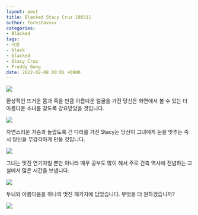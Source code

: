 ```yaml
---
layout: post
title: Blacked Stacy Cruz 190311
author: forestavxxx
categories: 
- Blacked
tags:
- 서양
- black
- blacked
- Stacy Cruz
- Freddy Gong
date: 2022-02-08 00:01 +0900
---
```



![](https://raw.githubusercontent.com/forestavxxx/forestavxxx.github.io/main/_images/Stacy%20Cruz/Stacy%20Cruz1.jpg)


환상적인 뜨거운 몸과 죽을 만큼 아름다운 얼굴을 가진 당신은 화면에서 볼 수 있는 더 아름다운 소녀를 찾도록 강요받았을 것입니다.


![](https://raw.githubusercontent.com/forestavxxx/forestavxxx.github.io/main/_images/Stacy%20Cruz/Stacy%20Cruz2.jpg)


자연스러운 가슴과 놀랍도록 긴 다리를 가진 Stacy는 당신이 그녀에게 눈을 맞추는 즉시 당신을 무감각하게 만들 것입니다.


![](https://raw.githubusercontent.com/forestavxxx/forestavxxx.github.io/main/_images/Stacy%20Cruz/Stacy%20Cruz3.jpg)


그녀는 멋진 연기자일 뿐만 아니라 매우 공부도 많이 해서 주로 건축 역사에 전념하는 교실에서 많은 시간을 보냅니다.


![](https://raw.githubusercontent.com/forestavxxx/forestavxxx.github.io/main/_images/Stacy%20Cruz/Stacy%20Cruz4.jpg)


두뇌와 아름다움을 하나의 멋진 패키지에 담았습니다. 무엇을 더 원하겠습니까?


![](https://raw.githubusercontent.com/forestavxxx/forestavxxx.github.io/main/_images/Stacy%20Cruz/Stacy%20Cruz5.jpg)